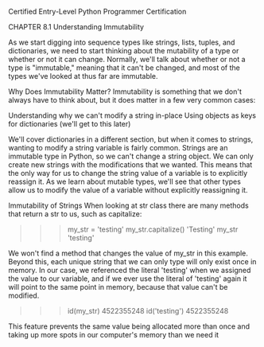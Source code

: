 
Certified Entry-Level Python Programmer Certification


CHAPTER 8.1
Understanding Immutability

As we start digging into sequence types like strings, lists, tuples, and dictionaries, we need to start thinking about the mutability of a type or whether or not it can change. Normally, we'll talk about whether or not a type is "immutable," meaning that it can't be changed, and most of the types we've looked at thus far are immutable.

Why Does Immutability Matter?
Immutability is something that we don't always have to think about, but it does matter in a few very common cases:

Understanding why we can't modify a string in-place
Using objects as keys for dictionaries (we'll get to this later)

We'll cover dictionaries in a different section, but when it comes to strings, wanting to modify a string variable is fairly common. Strings are an immutable type in Python, so we can't change a string object. We can only create new strings with the modifications that we wanted. This means that the only way for us to change the string value of a variable is to explicitly reassign it. As we learn about mutable types, we'll see that other types allow us to modify the value of a variable without explicitly reassigning it.

Immutability of Strings
When looking at str class there are many methods that return a str to us, such as capitalize:

>>> my_str = 'testing'
>>> my_str.capitalize()
'Testing'
>>> my_str
'testing'

We won't find a method that changes the value of my_str in this example. Beyond this, each unique string that we can only type will only exist once in memory. In our case, we referenced the literal 'testing' when we assigned the value to our variable, and if we ever use the literal of 'testing' again it will point to the same point in memory, because that value can't be modified.

>>> id(my_str)
4522355248
>>> id('testing')
4522355248

This feature prevents the same value being allocated more than once and taking up more spots in our computer's memory than we need it